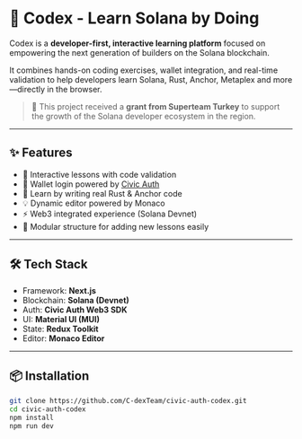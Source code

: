 # 🧠 Codex - Learn Solana by Doing

Codex is a **developer-first, interactive learning platform** focused on empowering the next generation of builders on the Solana blockchain.

It combines hands-on coding exercises, wallet integration, and real-time validation to help developers learn Solana, Rust, Anchor, Metaplex and more—directly in the browser.

> 🚀 This project received a **grant from Superteam Turkey** to support the growth of the Solana developer ecosystem in the region.

---

## ✨ Features

- 🎯 Interactive lessons with code validation
- 🔐 Wallet login powered by [Civic Auth](https://www.civic.com/)
- 🦀 Learn by writing real Rust & Anchor code
- 💡 Dynamic editor powered by Monaco
- ⚡ Web3 integrated experience (Solana Devnet)
- 🧩 Modular structure for adding new lessons easily

---

## 🛠 Tech Stack

- Framework: **Next.js**
- Blockchain: **Solana (Devnet)**
- Auth: **Civic Auth Web3 SDK**
- UI: **Material UI (MUI)**
- State: **Redux Toolkit**
- Editor: **Monaco Editor**

---

## 📦 Installation

```bash
git clone https://github.com/C-dexTeam/civic-auth-codex.git
cd civic-auth-codex
npm install
npm run dev
